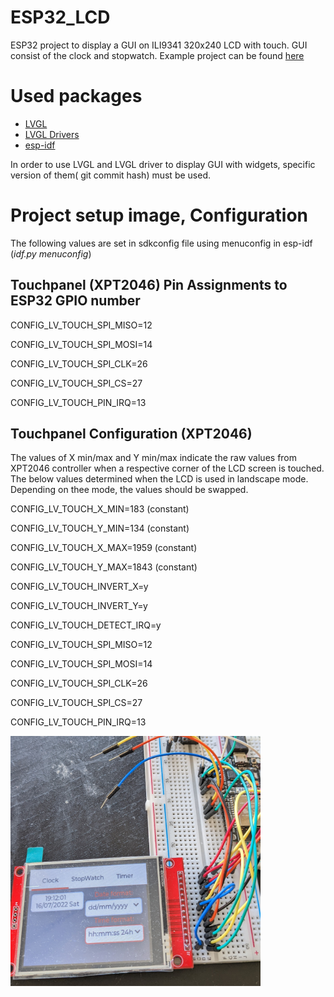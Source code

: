 # ESP32_LCD

ESP32 project to display a GUI on ILI9341 320x240 LCD with touch. GUI consist of the clock and stopwatch. 
Example project can be found [here](https://github.com/lvgl/lv_port_esp32)

# Used packages
- [LVGL](https://github.com/lvgl/lvgl)
- [LVGL Drivers](https://github.com/lvgl/lvgl_esp32_drivers)
- [esp-idf](https://github.com/espressif/esp-idf)

In order to use LVGL and LVGL driver to display GUI with widgets, specific version of them( git commit hash) must be used.


# Project setup image, Configuration

The following values are set in sdkconfig file using menuconfig in esp-idf (_idf.py menuconfig_)

## Touchpanel (XPT2046) Pin Assignments to ESP32 GPIO number

CONFIG_LV_TOUCH_SPI_MISO=12

CONFIG_LV_TOUCH_SPI_MOSI=14

CONFIG_LV_TOUCH_SPI_CLK=26

CONFIG_LV_TOUCH_SPI_CS=27

CONFIG_LV_TOUCH_PIN_IRQ=13

## Touchpanel Configuration (XPT2046)

The values of X min/max and Y min/max indicate the raw values from XPT2046 controller when a respective corner of the LCD screen is touched. 
The below values determined when the LCD is used in landscape mode. Depending on thee mode, the values should be swapped.

CONFIG_LV_TOUCH_X_MIN=183 (constant)

CONFIG_LV_TOUCH_Y_MIN=134 (constant)

CONFIG_LV_TOUCH_X_MAX=1959 (constant)

CONFIG_LV_TOUCH_Y_MAX=1843 (constant)

CONFIG_LV_TOUCH_INVERT_X=y

CONFIG_LV_TOUCH_INVERT_Y=y

CONFIG_LV_TOUCH_DETECT_IRQ=y

CONFIG_LV_TOUCH_SPI_MISO=12

CONFIG_LV_TOUCH_SPI_MOSI=14

CONFIG_LV_TOUCH_SPI_CLK=26

CONFIG_LV_TOUCH_SPI_CS=27

CONFIG_LV_TOUCH_PIN_IRQ=13

<img src="https://github.com/ishansheth/ESP32_LCD/blob/master/images/PXL_20220716_171200853.MP.jpg" alt="drawing" width="400" height="400"/>


